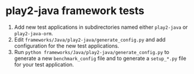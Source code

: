 # play2-java framework tests

1. Add new test applications in subdirectories named either `play2-java` or `play2-java-orm`.
2. Edit `frameworks/Java/play2-java/generate_config.py` and add configuration for the new test applications.
3. Run `python frameworks/Java/play2-java/generate_config.py` to generate a new `benchmark_config` file and to generate a `setup_*.py` file for your test application.